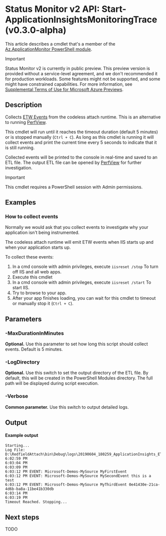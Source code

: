 # Status Monitor v2 API: Start-ApplicationInsightsMonitoringTrace (v0.3.0-alpha)

This article describes a cmdlet that's a member of the [Az.ApplicationMonitor PowerShell module](https://www.powershellgallery.com/packages/Az.ApplicationMonitor/).

> [!IMPORTANT]
> Status Monitor v2 is currently in public preview.
> This preview version is provided without a service-level agreement, and we don't recommended it for production workloads. Some features might not be supported, and some might have constrained capabilities.
> For more information, see [Supplemental Terms of Use for Microsoft Azure Previews](https://azure.microsoft.com/support/legal/preview-supplemental-terms/).

## Description

Collects [ETW Events](https://docs.microsoft.com/windows/desktop/etw/event-tracing-portal) from the codeless attach runtime. 
This is an alternative to running [PerfView](https://github.com/microsoft/perfview).

This cmdlet will run until it reaches the timeout duration (default 5 minutes) or is stopped manually (`Ctrl + C`).
As long as this cmdlet is running it will collect events and print the current time every 5 seconds to indicate that it is still running.

Collected events will be printed to the console in real-time and saved to an ETL file. The output ETL file can be opened by [PerfView](https://github.com/microsoft/perfview) for further investigation.


> [!IMPORTANT] 
> This cmdlet requires a PowerShell session with Admin permissions.

## Examples

### How to collect events

Normally we would ask that you collect events to investigate why your application isn't being instrumented.

The codeless attach runtime will emit ETW events when IIS starts up and when your application starts up.

To collect these events:
1. In a cmd console with admin privileges, execute `iisreset /stop` To turn off IIS and all web apps.
2. Execute this cmdlet
3. In a cmd console with admin privileges, execute `iisreset /start` To start IIS.
4. Try to browse to your app.
5. After your app finishes loading, you can wait for this cmdlet to timeout or manually stop it (`Ctrl + C`).

## Parameters

### -MaxDurationInMinutes
**Optional.** Use this parameter to set how long this script should collect events. Default is 5 minutes.

### -LogDirectory
**Optional.** Use this switch to set the output directory of the ETL file. 
By default, this will be created in the PowerShell Modules directory. 
The full path will be displayed during script execution.

### -Verbose
**Common parameter.** Use this switch to output detailed logs.

## Output


#### Example output

```
Starting...
Log File: D:\RedfieldAttach\bin\Debug\logs\20190604_180259_ApplicationInsights_ETW_Trace.etl
6:02:59 PM
6:03:04 PM
6:03:09 PM
6:03:12 PM EVENT: Microsoft-Demos-MySource MyFirstEvent
6:03:12 PM EVENT: Microsoft-Demos-MySource MySecondEvent this is a test
6:03:12 PM EVENT: Microsoft-Demos-MySource MyThirdEvent 0e41430e-21ca-4d6b-ba8a-11be41b330db
6:03:14 PM
6:03:19 PM
Timeout Reached. Stopping...
```

## Next steps

TODO
